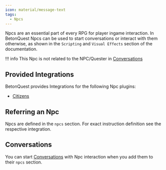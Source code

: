 ```yaml
---
icon: material/message-text
tags:
  - Npcs
---
```


Npcs are an essential part of every RPG for player ingame interaction.
In BetonQuest Npcs can be used to start conversations or interact with them otherwise,
as shown in the `Scripting` and `Visual Effects` section of the documentation.

!!! info
    This Npc is not related to the NPC/Quester in [Conversations](Conversations.md)

## Provided Integrations

BetonQuest provides Integrations for the following Npc plugins:

- [Citizens](../Scripting/Building-Blocks/Integration-List.md#citizens)

## Referring an Npc

Npcs are defined in the `npcs` section.
For exact instruction definition see the respective integration.

## Conversations

You can start [Conversations](Conversations.md) with Npc interaction when you add them to their `npcs` section. 
